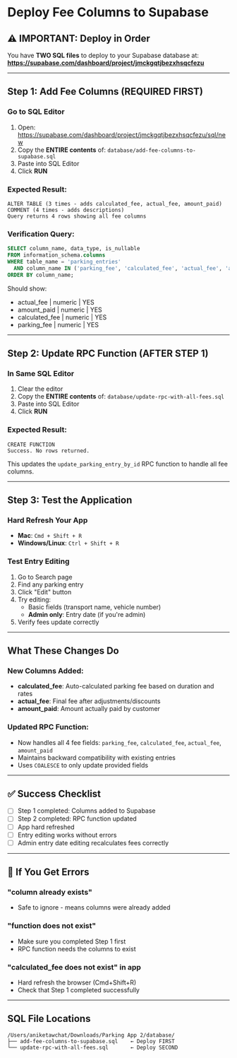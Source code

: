 # Deploy Fee Columns to Supabase

## ⚠️ IMPORTANT: Deploy in Order

You have **TWO SQL files** to deploy to your Supabase database at:
**https://supabase.com/dashboard/project/jmckgqtjbezxhsqcfezu**

---

## Step 1: Add Fee Columns (REQUIRED FIRST)

### Go to SQL Editor
1. Open: https://supabase.com/dashboard/project/jmckgqtjbezxhsqcfezu/sql/new
2. Copy the **ENTIRE contents** of: `database/add-fee-columns-to-supabase.sql`
3. Paste into SQL Editor
4. Click **RUN**

### Expected Result:
```
ALTER TABLE (3 times - adds calculated_fee, actual_fee, amount_paid)
COMMENT (4 times - adds descriptions)
Query returns 4 rows showing all fee columns
```

### Verification Query:
```sql
SELECT column_name, data_type, is_nullable
FROM information_schema.columns
WHERE table_name = 'parking_entries'
  AND column_name IN ('parking_fee', 'calculated_fee', 'actual_fee', 'amount_paid')
ORDER BY column_name;
```

Should show:
- actual_fee | numeric | YES
- amount_paid | numeric | YES
- calculated_fee | numeric | YES
- parking_fee | numeric | YES

---

## Step 2: Update RPC Function (AFTER STEP 1)

### In Same SQL Editor
1. Clear the editor
2. Copy the **ENTIRE contents** of: `database/update-rpc-with-all-fees.sql`
3. Paste into SQL Editor
4. Click **RUN**

### Expected Result:
```
CREATE FUNCTION
Success. No rows returned.
```

This updates the `update_parking_entry_by_id` RPC function to handle all fee columns.

---

## Step 3: Test the Application

### Hard Refresh Your App
- **Mac**: `Cmd + Shift + R`
- **Windows/Linux**: `Ctrl + Shift + R`

### Test Entry Editing
1. Go to Search page
2. Find any parking entry
3. Click "Edit" button
4. Try editing:
   - Basic fields (transport name, vehicle number)
   - **Admin only**: Entry date (if you're admin)
5. Verify fees update correctly

---

## What These Changes Do

### New Columns Added:
- **calculated_fee**: Auto-calculated parking fee based on duration and rates
- **actual_fee**: Final fee after adjustments/discounts
- **amount_paid**: Amount actually paid by customer

### Updated RPC Function:
- Now handles all 4 fee fields: `parking_fee`, `calculated_fee`, `actual_fee`, `amount_paid`
- Maintains backward compatibility with existing entries
- Uses `COALESCE` to only update provided fields

---

## ✅ Success Checklist

- [ ] Step 1 completed: Columns added to Supabase
- [ ] Step 2 completed: RPC function updated
- [ ] App hard refreshed
- [ ] Entry editing works without errors
- [ ] Admin entry date editing recalculates fees correctly

---

## 🚨 If You Get Errors

### "column already exists"
- Safe to ignore - means columns were already added

### "function does not exist"
- Make sure you completed Step 1 first
- RPC function needs the columns to exist

### "calculated_fee does not exist" in app
- Hard refresh the browser (Cmd+Shift+R)
- Check that Step 1 completed successfully

---

## SQL File Locations

```
/Users/aniketawchat/Downloads/Parking App 2/database/
├── add-fee-columns-to-supabase.sql    ← Deploy FIRST
└── update-rpc-with-all-fees.sql       ← Deploy SECOND
```
